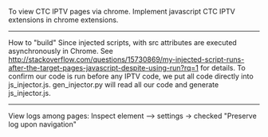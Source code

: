 To view CTC IPTV pages via chrome.
Implement javascript CTC IPTV extensions in chrome extensions.

--------------------------------------------
How to "build"
Since injected scripts, with src attributes are executed asynchronously in Chrome.
See http://stackoverflow.com/questions/15730869/my-injected-script-runs-after-the-target-pages-javascript-despite-using-run?rq=1 for details.
To confirm our code is run before any IPTV code, we put all code directly into js_injector.js.
gen_injector.py will read all our code and generate js_injector.js.


--------------------------------------------
View logs among pages:
Inspect element --> settings -> checked "Preserve log upon navigation"
